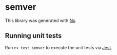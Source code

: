 # semver

This library was generated with [Nx](https://nx.dev).

## Running unit tests

Run `nx test semver` to execute the unit tests via [Jest](https://jestjs.io).

